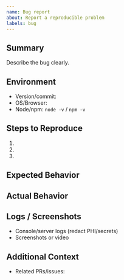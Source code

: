 ```yaml
---
name: Bug report
about: Report a reproducible problem
labels: bug
---
```


## Summary
Describe the bug clearly.

## Environment
- Version/commit:
- OS/Browser:
- Node/npm: `node -v` / `npm -v`

## Steps to Reproduce
1. 
2. 
3. 

## Expected Behavior

## Actual Behavior

## Logs / Screenshots
- Console/server logs (redact PHI/secrets)
- Screenshots or video

## Additional Context
- Related PRs/issues:
